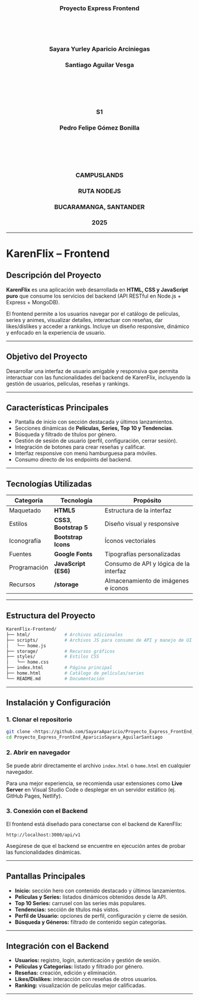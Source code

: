 <h3 align="center";>

**Proyecto Express Frontend**

</h3>

<br>
<br>
<br>

<h3 align="center";>

**Sayara Yurley Aparicio Arciniegas**

</h3>

<h3 align="center";>

**Santiago Aguilar Vesga**

</h3>

<br>
<br>
<br>
<br>

<h3 align="center";>

**S1**

</h3>

<h3 align="center";>

**Pedro Felipe Gómez Bonilla**

</h3>

<br>
<br>
<br>
<br>

<h3 align="center";>

**CAMPUSLANDS**

</h3>

<h3 align="center";>

**RUTA NODEJS**

</h3>

<h3 align="center";>

**BUCARAMANGA, SANTANDER**

</h3>

<h3 align="center";>

**2025**

</h3>

---

# KarenFlix – Frontend

## Descripción del Proyecto  

**KarenFlix** es una aplicación web desarrollada en **HTML, CSS y JavaScript puro** que consume los servicios del backend (API RESTful en Node.js + Express + MongoDB).  

El frontend permite a los usuarios navegar por el catálogo de películas, series y animes, visualizar detalles, interactuar con reseñas, dar likes/dislikes y acceder a rankings. Incluye un diseño responsive, dinámico y enfocado en la experiencia de usuario.  

---

## Objetivo del Proyecto  

Desarrollar una interfaz de usuario amigable y responsiva que permita interactuar con las funcionalidades del backend de KarenFlix, incluyendo la gestión de usuarios, películas, reseñas y rankings.  

---

## Características Principales  

- Pantalla de inicio con sección destacada y últimos lanzamientos.  
- Secciones dinámicas de **Películas, Series, Top 10 y Tendencias**.  
- Búsqueda y filtrado de títulos por género.  
- Gestión de sesión de usuario (perfil, configuración, cerrar sesión).  
- Integración de botones para crear reseñas y calificar.  
- Interfaz responsive con menú hamburguesa para móviles.  
- Consumo directo de los endpoints del backend.  

---

## Tecnologías Utilizadas  

| Categoría    | Tecnología                | Propósito                              |
| ------------ | ------------------------- | -------------------------------------- |
| Maquetado    | **HTML5**                 | Estructura de la interfaz              |
| Estilos      | **CSS3**, **Bootstrap 5** | Diseño visual y responsive             |
| Iconografía  | **Bootstrap Icons**       | Íconos vectoriales                     |
| Fuentes      | **Google Fonts**          | Tipografías personalizadas             |
| Programación | **JavaScript (ES6)**      | Consumo de API y lógica de la interfaz |
| Recursos     | **/storage**              | Almacenamiento de imágenes e íconos    |

---

## Estructura del Proyecto  

```bash
KarenFlix-Frontend/
├── html/             # Archivos adicionales 
├── scripts/          # Archivos JS para consumo de API y manejo de UI
│   └── home.js
├── storage/          # Recursos gráficos
├── styles/           # Estilos CSS
│   └── home.css
├── index.html        # Página principal
├── home.html         # Catálogo de películas/series
└── README.md         # Documentación
```

---

## Instalación y Configuración  

### 1. Clonar el repositorio  

```bash
git clone <https://github.com/SayaraAparicio/Proyecto_Express_FrontEnd_AparicioSayara_AguilarSantiago.git>
cd Proyecto_Express_FrontEnd_AparicioSayara_AguilarSantiago
```

### 2. Abrir en navegador  

Se puede abrir directamente el archivo `index.html` o `home.html` en cualquier navegador.  

Para una mejor experiencia, se recomienda usar extensiones como **Live Server** en Visual Studio Code o desplegar en un servidor estático (ej. GitHub Pages, Netlify).  

### 3. Conexión con el Backend  

El frontend está diseñado para conectarse con el backend de KarenFlix:  

```
http://localhost:3000/api/v1
```

Asegúrese de que el backend se encuentre en ejecución antes de probar las funcionalidades dinámicas.  

---

## Pantallas Principales  

- **Inicio:** sección hero con contenido destacado y últimos lanzamientos.  
- **Películas y Series:** listados dinámicos obtenidos desde la API.  
- **Top 10 Series:** carrusel con las series más populares.  
- **Tendencias:** sección de títulos más vistos.  
- **Perfil de Usuario:** opciones de perfil, configuración y cierre de sesión.  
- **Búsqueda y Géneros:** filtrado de contenido según categorías.  

---

## Integración con el Backend  

- **Usuarios:** registro, login, autenticación y gestión de sesión.  
- **Películas y Categorías:** listado y filtrado por género.  
- **Reseñas:** creación, edición y eliminación.  
- **Likes/Dislikes:** interacción con reseñas de otros usuarios.  
- **Ranking:** visualización de películas mejor calificadas.  

---
